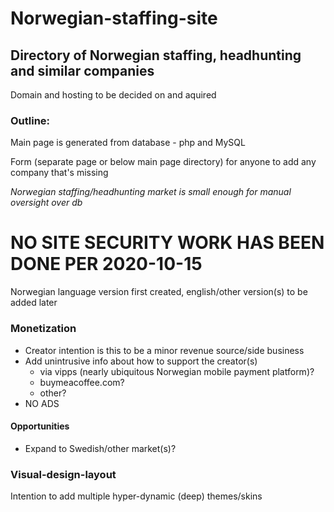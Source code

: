 # Norwegian-staffing-site

## Directory of Norwegian staffing, headhunting and similar companies

Domain and hosting to be decided on and aquired

### Outline:

Main page is generated from database - php and MySQL

Form (separate page or below main page directory) for anyone to add any company that's missing

_Norwegian staffing/headhunting market is small enough for manual oversight over db_

# NO SITE SECURITY WORK HAS BEEN DONE PER 2020-10-15

Norwegian language version first created, english/other version(s) to be added later

### Monetization

- Creator intention is this to be a minor revenue source/side business
- Add unintrusive info about how to support the creator(s)
  - via vipps (nearly ubiquitous Norwegian mobile payment platform)?
  - buymeacoffee.com?
  - other?
 - NO ADS

#### Opportunities

- Expand to Swedish/other market(s)?

### Visual-design-layout

Intention to add multiple hyper-dynamic (deep) themes/skins
